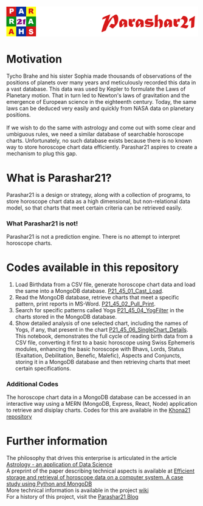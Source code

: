 ![parashar21 banner](/images/p21-header-003.png)<br>
# Motivation
Tycho Brahe and his sister Sophia made thousands of observations of the positions of planets over many years and meticulously recorded this data in a vast database. This data was used by Kepler to formulate the Laws of Planetary motion. That in turn led to Newton's laws of gravitation and the emergence of European science in the eighteenth century.  Today, the same laws can be deduced very easily and quickly from NASA data on planetary positions. <br> <br> If we wish to do the same with astrology and come out with some clear and umbiguous rules,  we need a similar database of searchable horoscope charts. Unfortunately, no such database exists because there is no known way to store horoscope chart data efficiently. Parashar21 aspires to create a mechanism to plug this gap.
# What is Parashar21?
Parashar21 is a design or strategy, along with a collection of programs, to store horoscope chart data as a high dimensional, but non-relational data model, so that charts that meet certain criteria can be retrieved easily. 

### What Parashar21 is not!
Parashar21 is not a prediction engine. There is no attempt to interpret horoscope charts. 

# Codes available in this repository
1. Load Birthdata from a CSV file, generate horoscope chart data and load the same into a MongoDB database.  [P21_45_01_Cast_Load](https://github.com/prithwis/parashar21/blob/main/P21_45_01_Cast_Load.ipynb).
2. Read the MongoDB database, retrieve charts that meet a specific pattern, print reports in MS-Word.  [P21_45_02_Pull_Print](https://github.com/prithwis/parashar21/blob/main/P21_45_02_Pull_Print.ipynb).
3. Search for specific patterns called Yogs [P21_45_04_YogFilter](https://github.com/prithwis/parashar21/blob/main/P21_45_04_YogFilter.ipynb) in the charts stored in the MongoDB database.
4. Show detailed analysis of one selected chart, including the names of Yogs, if any, that present in the chart [P21_45_06_SingleChart_Details](https://github.com/prithwis/parashar21/blob/main/P21_45_06_SingleChart_Details.ipynb). This notebook, demonstrates the full cycle of reading birth data from a CSV file, converting it first to a basic horoscope using Swiss Ephemeris modules, enhancing the basic horoscope with Bhavs, Lords, Status (Exaltation, Debilitation, Benefic, Malefic), Aspects and Conjuncts, storing it in a MongoDB database and then retrieving charts that meet certain specifications.
### Additional Codes
The horoscope chart data in a MongoDB database can be accessed in an interactive way using a MERN (MongoDB, Express, React, Node) application to retrieve and disiplay charts. Codes for this are available in the [Khona21 repository](https://github.com/prithwis/khona21)
# Further information
The philosophy that drives this enterprise is articulated in the article [Astrology - an application of Data Science](https://www.linkedin.com/pulse/astrology-an-application-data-science-prithwis-mukerjee/) <br>
A preprint of the paper describing technical aspects is available at [Efficient storage and retrieval of horoscope data on a computer system. A case study using Python and MongoDB](https://www.researchgate.net/publication/358191949_Efficient_storage_and_retrieval_of_horoscope_data_on_a_computer_system_A_case_study_using_Python_and_MongoDB?channel=doi&linkId=61f47fec007fb50447205dcd&showFulltext=true)<br>
More technical information is available in the project [wiki](https://github.com/prithwis/parashar21/wiki) <br>
For a history of this project, visit the [Parashar21 Blog](https://parashar21.blogspot.com/) <br> 
